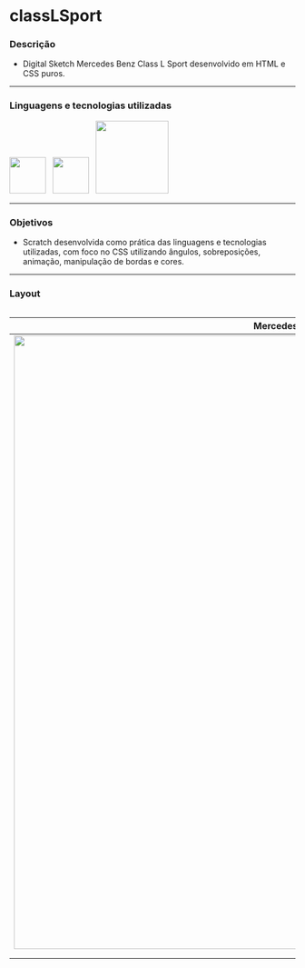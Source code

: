 # classLSport

### Descrição
+  Digital Sketch Mercedes Benz Class L Sport desenvolvido em HTML e CSS puros.

---

### Linguagens e tecnologias utilizadas
<image src="https://user-images.githubusercontent.com/69020289/127960050-acf1c8c7-289f-4461-924b-83ae7d561da0.png" width = "64px">_&nbsp;&nbsp;_ <image src="https://user-images.githubusercontent.com/69020289/127960057-5e667537-3763-4f46-8b21-8b18246d33a5.png" width = "64px" >_&nbsp;&nbsp;_ <image src="https://user-images.githubusercontent.com/69020289/127961069-374c1c35-8814-4e2a-8474-ccc1f33ab4c2.png" width = "128px"> 

 
---

### Objetivos 
+ Scratch desenvolvida como prática das linguagens e tecnologias utilizadas, com foco no CSS utilizando ângulos, sobreposições, animação, manipulação de bordas e cores.
 
 ---
 
### Layout
<div style="display: flex;">

|     Mercedes-Benz Class L Sport    |
| ---------------------------------- |
| <image src="https://user-images.githubusercontent.com/69020289/135781388-c7d992bf-0093-4aa9-890f-65c48a9e4816.PNG" width="1080px"> | <image src="https://user-images.githubusercontent.com/69020289/133950319-e58fe72a-18ba-43fb-a20e-ed8282cb3454.PNG" width="270px"> |
| | |
| | |

---

